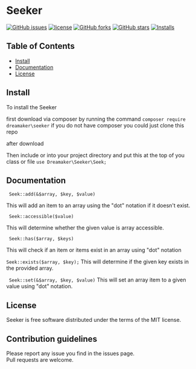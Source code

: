 # Seeker


[![GitHub issues](https://img.shields.io/github/issues/Samwel24/seeker.svg)](https://github.com/Samwel24/seeker/issues)
[![license](https://img.shields.io/github/license/Samwel24/seeker.svg)](LICENSE.md)
[![GitHub forks](https://img.shields.io/github/forks/Samwel24/seeker.svg)](https://github.com/Samwel24/seeker/network)
[![GitHub stars](https://img.shields.io/github/stars/Samwel24/seeker.svg)](https://github.com/Samwel24/seeker/stargazers)
[![Installs](https://img.shields.io/github/installs/Samwel24/seeker.svg)](https://packagist.org/packages/dreamaker/seek/stats)



## Table of Contents

- [Install](#install)
- [Documentation](#documentation)
- [License](#license)

## Install

To install the Seeker

first download via composer by running the command `composer require dreamaker\seeker`
if you do not have composer you could just clone this repo

after download 

Then include or into your project directory and put this at the top of you class or file 
`use Dreamaker\Seeker\Seek;`

## Documentation

``` Seek::add(&$array, $key, $value)```

This will add an item to an array using the "dot" notation if it doesn't exist.

``` Seek::accessible($value)```

This will determine whether the given value is array accessible.

``` Seek::has($array, $keys)```

This will check if an item or items exist in an array using "dot" notation

```Seek::exists($array, $key);```
This will determine if the given key exists in the provided array.

``` Seek::set(&$array, $key, $value)```
This will set an array item to a given value using "dot" notation.

## License

Seeker is free software distributed under the terms of the MIT license.

## Contribution guidelines

Please report any issue you find in the issues page.  
Pull requests are welcome.